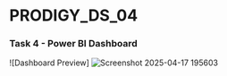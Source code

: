 # PRODIGY_DS_04

### Task 4 - Power BI Dashboard
![Dashboard Preview]
![Screenshot 2025-04-17 195603](https://github.com/user-attachments/assets/66f43fc6-b83b-4d71-9f49-245d2faf488f)
